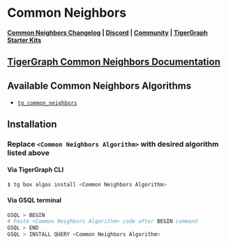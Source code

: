 
# Common Neighbors

#### [Common Neighbors Changelog](https://github.com/tigergraph/gsql-graph-algorithms/blob/master/algorithms/Topological_Link_Prediction/common_neighbors/CHANGELOG.md) | [Discord](https://discord.gg/vFbmPyvJJN) | [Community](https://community.tigergraph.com) | [TigerGraph Starter Kits](https://github.com/zrougamed/TigerGraph-Starter-Kits-Parser)

## [TigerGraph Common Neighbors Documentation](https://docs.tigergraph.com/graph-ml/current/link-prediction/common-neighbors)

## Available Common Neighbors Algorithms 

* [`tg_common_neighbors`](https://github.com/tigergraph/gsql-graph-algorithms/blob/master/algorithms/Topological%20Link%20Prediction/common_neighbors/tg_common_neighbors.gsql)

## Installation 

### Replace `<Common Neighbors Algorithm>` with desired algorithm listed above 

#### Via TigerGraph CLI

```bash
$ tg box algos install <Common Neighbors Algorithm>
```

#### Via GSQL terminal

```bash
GSQL > BEGIN
# Paste <Common Neighbors Algorithm> code after BEGIN command
GSQL > END 
GSQL > INSTALL QUERY <Common Neighbors Algorithm>
```
